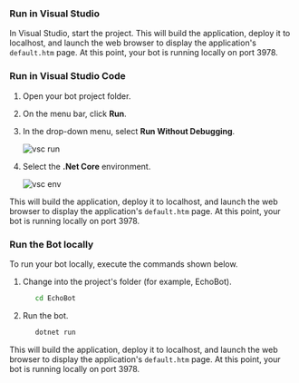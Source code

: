 
<!-- Include under ## Start your bot H2 header -->

<!-- # [Visual Studio](#tab/vs) -->

### Run in Visual Studio

In Visual Studio, start the project. This will build the application, deploy it to localhost, and launch the web browser to display the application's `default.htm` page. At this point, your bot is running locally on port 3978.

<!-- # [Visual Studio Code](#tab/vc) -->

### Run in Visual Studio Code

1. Open your bot project folder.
1. On the menu bar, click **Run**.
1. In the drop-down menu, select **Run Without Debugging**.

   ![vsc run](../../../media/azure-bot-quickstarts/bot-builder-dotnet-vsc-run.png)

1. Select the **.Net Core** environment.

   ![vsc env](../../../media/azure-bot-quickstarts/bot-builder-dotnet-vsc-environment.png)

This will build the application, deploy it to localhost, and launch the web browser to display the application's `default.htm` page. At this point, your bot is running locally on port 3978.

<!-- # [Command Line](#tab/cl) -->

### Run the Bot locally

To run your bot locally, execute the commands shown below.

1. Change into the project's folder (for example, EchoBot).

   ```cmd
      cd EchoBot
   ```

1. Run the bot.

   ```cmd
      dotnet run
   ```

This will build the application, deploy it to localhost, and launch the web browser to display the application's `default.htm` page. At this point, your bot is running locally on port 3978.

